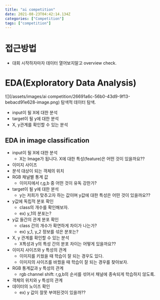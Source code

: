```yaml
---
title: "ai competition"
date: 2021-08-23T04:42:14.134Z
categories: ["Competition"]
tags: ["competition"]
---
```



# 접근방법
- 대회 시작하자마자 데이터 열어보지말고 overview check.
# EDA(Exploratory Data Analysis)
![](/assets/images/ai competition/26691a6c-56b0-43d9-9f13-bebacd91e628-image.png)
탐색적 데이터 탐색. 
- input이 될 X에 대한 분석
- target이 될 y에 대한 분석
- X, y관계를 확인할 수 있는 분석

## EDA in image classification
- input이 될 X에 대한 분석
  - X는 Image가 됩니다. X에 대한 특성(feature)은 어떤 것이 있을까요??
- 이미지 사이즈
- 분석 대상이 되는 객체의 위치
- RGB 채널별 통계 값
	- 이미지에서 r,g,b 중 어떤 것이 유독 강한가?
- target이 될 y에 대한 분석
	- y는 저희가 맞추고자 하는 값이며 y값에 대한 특성은 어떤 것이 있을까요?? 
- y값에 독립적 분포 확인
	- class의 개수를 확인해보자.
	- ex) y_1의 분포는?
- y값 들간의 관계 분포 확인
	- class 간의 개수가 확연하게 차이가 나는가?
	- ex) y_1, y_2 정보를 섞은 분포는?
- X, y 관계를 확인할 수 있는 분석
	- X특성과 y의 특성 간의 분포 차이는 어떻게 있을까요??
- 이미지 사이즈와 y 특성의 관계
	- 이미지를 키웠을 때 학습이 잘 되는 경우도 있다.
    - 이미지의 사이즈를 바꿨을 때 학습이 잘 되는 경우를 찾아보자.
- RGB 통계값과 y 특성의 관계
	- rgb channel shift: r,g,b의 순서를 섞어서 채널에 종속되게 학습하지 않도록.
- 객체의 위치와 y 특성의 관계
- 데이터의 노이즈 확인
	- ex) y 값이 잘못 부여된것이 있을까??


